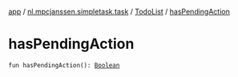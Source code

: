[app](../../index.md) / [nl.mpcjanssen.simpletask.task](../index.md) / [TodoList](index.md) / [hasPendingAction](.)

# hasPendingAction

`fun hasPendingAction(): `[`Boolean`](https://kotlinlang.org/api/latest/jvm/stdlib/kotlin/-boolean/index.html)